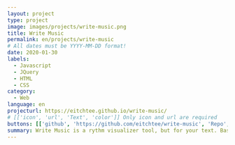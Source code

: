 ```yaml
---
layout: project
type: project
image: images/projects/write-music.png
title: Write Music
permalink: en/projects/write-music
# All dates must be YYYY-MM-DD format!
date: 2020-01-30
labels:
  - Javascript
  - JQuery
  - HTML
  - CSS
category:
  - Web
language: en
projecturl: https://eitchtee.github.io/write-music/
# [['icon', 'url', 'Text', 'color']] Only icon and url are required
buttons: [['github', 'https://github.com/eitchtee/write-music', 'Repo', 'black'], ['globe', 'https://eitchtee.github.io/write-music/', 'Site']]
summary: Write Music is a rythm visualizer tool, but for your text. Based on a writing tip by Gary Provost. See and hear your text.
---
```

